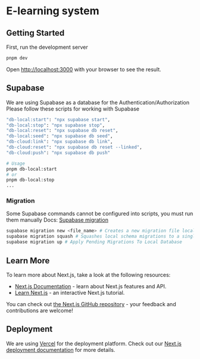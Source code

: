 # E-learning system   

## Getting Started

First, run the development server

```bash
pnpm dev
```

Open [http://localhost:3000](http://localhost:3000) with your browser to see the result.

## Supabase

We are using Supabase as a database for the Authentication/Authorization
Please follow these scripts for working with Supabase

```bash
"db-local:start": "npx supabase start",
"db-local:stop": "npx supabase stop",
"db-local:reset": "npx supabase db reset",
"db-local:seed": "npx supabase db seed",
"db-cloud:link": "npx supabase db link",
"db-cloud:reset": "npx supabase db reset --linked",
"db-cloud:push": "npx supabase db push"

# Usage
pnpm db-local:start
# or
pnpm db-local:stop
...
```

### Migration

Some Supabase commands cannot be configured into scripts, you must run them manually
Docs: [Supabase migration](https://supabase.com/docs/reference/cli/supabase-migration-up)

```bash
supabase migration new <file_name> # Creates a new migration file locally.
supabase migration squash # Squashes local schema migrations to a single migration file.
supabase migration up # Apply Pending Migrations To Local Database
```

## Learn More

To learn more about Next.js, take a look at the following resources:

- [Next.js Documentation](https://nextjs.org/docs) - learn about Next.js features and API.
- [Learn Next.js](https://nextjs.org/learn) - an interactive Next.js tutorial.

You can check out [the Next.js GitHub repository](https://github.com/vercel/next.js/) - your feedback and contributions are welcome!

## Deployment

We are using [Vercel](https://vercel.com/new?utm_medium=default-template&filter=next.js&utm_source=create-next-app&utm_campaign=create-next-app-readme) for the deployment platform.
Check out our [Next.js deployment documentation](https://nextjs.org/docs/deployment) for more details.
